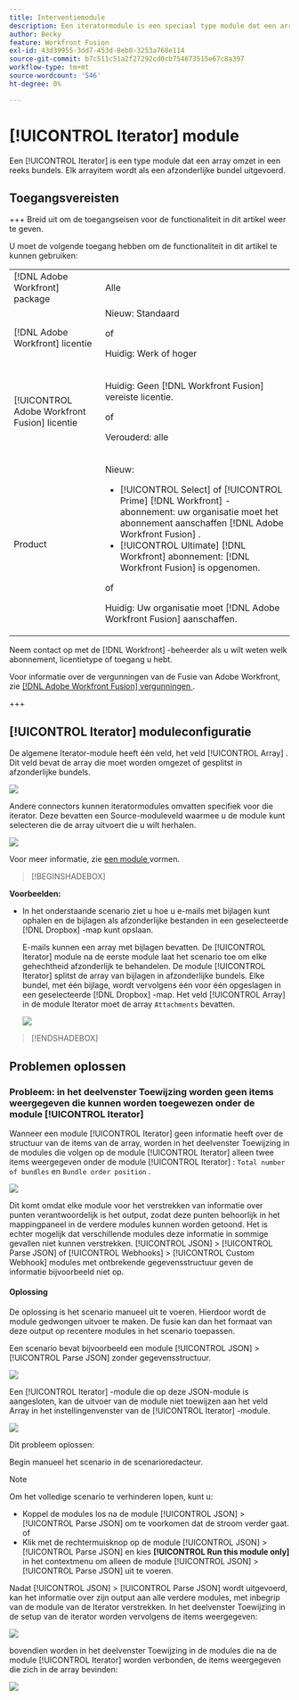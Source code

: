 ```yaml
---
title: Interventiemodule
description: Een iteratormodule is een speciaal type module dat een array omzet in een reeks bundels. Elk arrayitem wordt als een afzonderlijke bundel uitgevoerd.
author: Becky
feature: Workfront Fusion
exl-id: 43d39955-3dd7-453d-8eb0-3253a768e114
source-git-commit: b7c511c51a2f27292cd0cb754673515e67c8a397
workflow-type: tm+mt
source-wordcount: '546'
ht-degree: 0%

---
```


# [!UICONTROL Iterator] module

Een [!UICONTROL Iterator] is een type module dat een array omzet in een reeks bundels. Elk arrayitem wordt als een afzonderlijke bundel uitgevoerd.

## Toegangsvereisten

+++ Breid uit om de toegangseisen voor de functionaliteit in dit artikel weer te geven.

U moet de volgende toegang hebben om de functionaliteit in dit artikel te kunnen gebruiken:

<table style="table-layout:auto">
 <col> 
 <col> 
 <tbody> 
  <tr> 
    <td role="rowheader">[!DNL Adobe Workfront] package</td> 
   <td> <p>Alle</p> </td> 
  </tr> 
  <tr data-mc-conditions=""> 
   <td role="rowheader">[!DNL Adobe Workfront] licentie</td> 
   <td> Nieuw: Standaard<p>of</p><p>Huidig: Werk of hoger</p> </td> 
  </tr> 
  <tr> 
   <td role="rowheader">[!UICONTROL Adobe Workfront Fusion] licentie</td> 
   <td>
   <p>Huidig: Geen [!DNL Workfront Fusion] vereiste licentie.</p>
   <p>of</p>
   <p>Verouderd: alle </p>
   </td> 
  </tr> 
  <tr> 
   <td role="rowheader">Product</td> 
   <td>
   <p>Nieuw:</p> <ul><li>[!UICONTROL Select] of [!UICONTROL Prime] [!DNL Workfront] -abonnement: uw organisatie moet het abonnement aanschaffen [!DNL Adobe Workfront Fusion] .</li><li>[!UICONTROL Ultimate] [!DNL Workfront] abonnement: [!DNL Workfront Fusion] is opgenomen.</li></ul>
   <p>of</p>
   <p>Huidig: Uw organisatie moet [!DNL Adobe Workfront Fusion] aanschaffen.</p>
   </td> 
  </tr>
 </tbody> 
</table>


Neem contact op met de [!DNL Workfront] -beheerder als u wilt weten welk abonnement, licentietype of toegang u hebt.

Voor informatie over de vergunningen van de Fusie van Adobe Workfront, zie [[!DNL Adobe Workfront Fusion]  vergunningen ](/help/workfront-fusion/set-up-and-manage-workfront-fusion/licensing-operations-overview/license-automation-vs-integration.md).

+++

## [!UICONTROL Iterator] moduleconfiguratie

De algemene Iterator-module heeft één veld, het veld [!UICONTROL Array] . Dit veld bevat de array die moet worden omgezet of gesplitst in afzonderlijke bundels.

![](assets/set-up-iterator.jpg)

Andere connectors kunnen iteratormodules omvatten specifiek voor die iterator. Deze bevatten een Source-moduleveld waarmee u de module kunt selecteren die de array uitvoert die u wilt herhalen.

![](assets/specialized-iterators.jpg)

Voor meer informatie, zie [ een module ](/help/workfront-fusion/create-scenarios/add-modules/configure-a-modules-settings.md) vormen.

>[!BEGINSHADEBOX]

**Voorbeelden:**

* In het onderstaande scenario ziet u hoe u e-mails met bijlagen kunt ophalen en de bijlagen als afzonderlijke bestanden in een geselecteerde [!DNL Dropbox] -map kunt opslaan.

  E-mails kunnen een array met bijlagen bevatten. De [!UICONTROL Iterator] module na de eerste module laat het scenario toe om elke gehechtheid afzonderlijk te behandelen. De module [!UICONTROL Iterator] splitst de array van bijlagen in afzonderlijke bundels. Elke bundel, met één bijlage, wordt vervolgens één voor één opgeslagen in een geselecteerde [!DNL Dropbox] -map. Het veld [!UICONTROL Array] in de module Iterator moet de array `Attachments` bevatten.

  ![](assets/attachments-array.jpg)

>[!ENDSHADEBOX]


## Problemen oplossen

### Probleem: in het deelvenster Toewijzing worden geen items weergegeven die kunnen worden toegewezen onder de module [!UICONTROL Iterator]

Wanneer een module [!UICONTROL Iterator] geen informatie heeft over de structuur van de items van de array, worden in het deelvenster Toewijzing in de modules die volgen op de module [!UICONTROL Iterator] alleen twee items weergegeven onder de module [!UICONTROL Iterator] : `Total number of bundles` en `Bundle order position` .

![](assets/mapping-panel-doesnt-display.png)

Dit komt omdat elke module voor het verstrekken van informatie over punten verantwoordelijk is het output, zodat deze punten behoorlijk in het mappingpaneel in de verdere modules kunnen worden getoond. Het is echter mogelijk dat verschillende modules deze informatie in sommige gevallen niet kunnen verstrekken. [!UICONTROL JSON] > [!UICONTROL Parse JSON] of [!UICONTROL Webhooks] > [!UICONTROL Custom Webhook] modules met ontbrekende gegevensstructuur geven de informatie bijvoorbeeld niet op.

#### Oplossing

De oplossing is het scenario manueel uit te voeren. Hierdoor wordt de module gedwongen uitvoer te maken. De fusie kan dan het formaat van deze output op recentere modules in het scenario toepassen.

Een scenario bevat bijvoorbeeld een module [!UICONTROL JSON] > [!UICONTROL Parse JSON] zonder gegevensstructuur.

![](assets/json-parse-json.png)

Een [!UICONTROL Iterator] -module die op deze JSON-module is aangesloten, kan de uitvoer van de module niet toewijzen aan het veld Array in het instellingenvenster van de [!UICONTROL Iterator] -module.

![](assets/connect-iterator-module.png)

Dit probleem oplossen:

Begin manueel het scenario in de scenarioredacteur.

>[!NOTE]
>
>Om het volledige scenario te verhinderen lopen, kunt u:
>
>* Koppel de modules los na de module [!UICONTROL JSON] > [!UICONTROL Parse JSON] om te voorkomen dat de stroom verder gaat.
>   of
>* Klik met de rechtermuisknop op de module [!UICONTROL JSON] > [!UICONTROL Parse JSON] en kies **[!UICONTROL Run this module only]** in het contextmenu om alleen de module [!UICONTROL JSON] > [!UICONTROL Parse JSON] uit te voeren.

Nadat [!UICONTROL JSON] > [!UICONTROL Parse JSON] wordt uitgevoerd, kan het informatie over zijn output aan alle verdere modules, met inbegrip van de module van de Iterator verstrekken. In het deelvenster Toewijzing in de setup van de iterator worden vervolgens de items weergegeven:

![](assets/mapping-panel-displays-items.png)

bovendien worden in het deelvenster Toewijzing in de modules die na de module [!UICONTROL Iterator] worden verbonden, de items weergegeven die zich in de array bevinden:

![](assets/items-contained-in-array.png)

